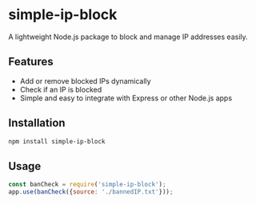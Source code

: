 # simple-ip-block

A lightweight Node.js package to block and manage IP addresses easily.

## Features

- Add or remove blocked IPs dynamically
- Check if an IP is blocked
- Simple and easy to integrate with Express or other Node.js apps

## Installation

```bash
npm install simple-ip-block
```
## Usage

```javascript
const banCheck = require('simple-ip-block');
app.use(banCheck({source: './bannedIP.txt'}));
```
